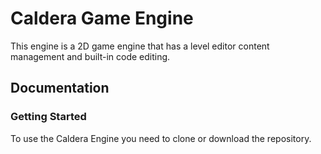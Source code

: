 # Caldera Game Engine

This engine is a 2D game engine that has a level editor content management and built-in code editing.


## Documentation

### Getting Started

To use the Caldera Engine you need to clone or download the repository.